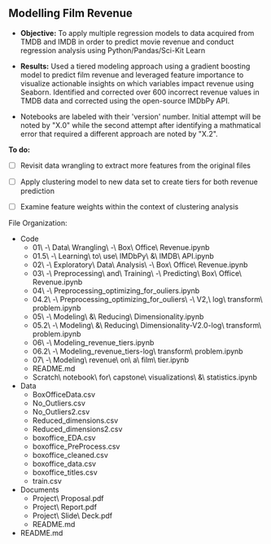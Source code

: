 ## Modelling Film Revenue 

- **Objective:** To apply multiple regression models to data acquired from TMDB and IMDB in order to predict movie revenue and conduct regression analysis using Python/Pandas/Sci-Kit Learn

- **Results:** Used a tiered modeling approach using a gradient boosting model to predict film revenue and leveraged feature importance to visualize actionable insights on which variables impact revenue using Seaborn.  Identified and corrected over 600 incorrect revenue values in TMDB  data and corrected using the open-source IMDbPy API.


- Notebooks are labeled with their 'version' number.  Initial attempt will be noted by "X.0" while the second attempt after identifying a mathmatical error that required a different approach are noted by "X.2".  

**To do:**

- [ ] Revisit data wrangling to extract more features from the original files

- [ ] Apply clustering model to new data set to create tiers for both revenue prediction

- [ ] Examine feature weights within the context of clustering analysis

File Organization:

- Code
  - 01\ -\ Data\ Wrangling\ -\ Box\ Office\ Revenue.ipynb
  - 01.5\ -\ Learning\ to\ use\ IMDbPy\ &\ IMDB\ API.ipynb
  - 02\ -\ Exploratory\ Data\ Analysis\ -\ Box\ Office\ Revenue.ipynb
  - 03\ -\ Preprocessing\ and\ Training\ -\ Predicting\ Box\ Office\ Revenue.ipynb
  - 04\ -\ Preprocessing_optimizing_for_ouliers.ipynb
  - 04.2\ -\ Preprocessing_optimizing_for_ouliers\ -\ V2,\ log\ transform\ problem.ipynb
  - 05\ -\ Modeling\ &\ Reducing\ Dimensionality.ipynb
  - 05.2\ -\ Modeling\ &\ Reducing\ Dimensionality-V2.0-log\ transform\ problem.ipynb
  - 06\ -\ Modeling_revenue_tiers.ipynb
  - 06.2\ -\ Modeling_revenue_tiers-log\ transform\ problem.ipynb
  - 07\ -\ Modeling\ revenue\ on\ a\ film\ tier.ipynb
  - README.md
  - Scratch\ notebook\ for\ capstone\ visualizations\ &\ statistics.ipynb
- Data
  - BoxOfficeData.csv
  - No_Outliers.csv
  - No_Outliers2.csv
  - Reduced_dimensions.csv
  - Reduced_dimensions2.csv
  - boxoffice_EDA.csv
  - boxoffice_PreProcess.csv
  - boxoffice_cleaned.csv
  - boxoffice_data.csv
  - boxoffice_titles.csv
  - train.csv
- Documents
  - Project\ Proposal.pdf
  - Project\ Report.pdf
  - Project\ Slide\ Deck.pdf
  - README.md
- README.md



